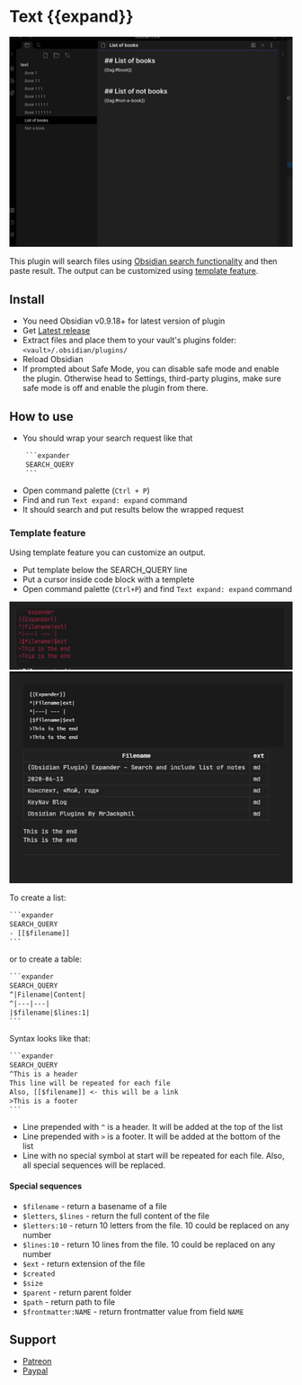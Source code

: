 # Text {{expand}}

![](./screenshots/1.gif)

This plugin will search files using [Obsidian search functionality](https://publish.obsidian.md/help/Plugins/Search) 
and then paste result. The output can be customized using [template feature](#template-feature).

## Install
- You need Obsidian v0.9.18+ for latest version of plugin
- Get [Latest release](https://github.com/mrjackphil/obsidian-text-expand/releases/latest)
- Extract files and place them to your vault's plugins folder: `<vault>/.obsidian/plugins/`
- Reload Obsidian
- If prompted about Safe Mode, you can disable safe mode and enable the plugin. Otherwise head to Settings, third-party plugins, make sure safe mode is off and enable the plugin from there.

## How to use
- You should wrap your search request like that
```
    ```expander
    SEARCH_QUERY
    ```
```
- Open command palette (`Ctrl + P`)
- Find and run `Text expand: expand` command
- It should search and put results below the wrapped request

### Template feature
Using template feature you can customize an output. 
- Put template below the SEARCH_QUERY line
- Put a cursor inside code block with a templete 
-   Open command palette (`Ctrl+P`) and find `Text expand: expand` command

![](./screenshots/3.png)
![](./screenshots/2.png)

To create a list:

    ```expander
    SEARCH_QUERY
    - [[$filename]]
    ```

or to create a table:

    ```expander
    SEARCH_QUERY
    ^|Filename|Content|
    ^|---|---|
    |$filename|$lines:1|
    ```


Syntax looks like that:

    ```expander
    SEARCH_QUERY
    ^This is a header
    This line will be repeated for each file
    Also, [[$filename]] <- this will be a link
    >This is a footer
    ```

- Line prepended with `^` is a header. It will be added at the top of the list
- Line prepended with `>` is a footer. It will be added at the bottom of the list
- Line with no special symbol at start will be repeated for each file. Also, all special sequences will be replaced.

#### Special sequences
- `$filename` - return a basename of a file
- `$letters`, `$lines` - return the full content of the file
- `$letters:10` - return 10 letters from the file. 10 could be replaced on any number
- `$lines:10` - return 10 lines from the file. 10 could be replaced on any number
- `$ext` - return extension of the file
- `$created`
- `$size`
- `$parent` - return parent folder
- `$path` - return path to file 
- `$frontmatter:NAME` - return frontmatter value from field `NAME`

## Support
- [Patreon](https://patreon.com/mrjackphil)
- [Paypal](https://www.paypal.com/paypalme/mrjackphil)
